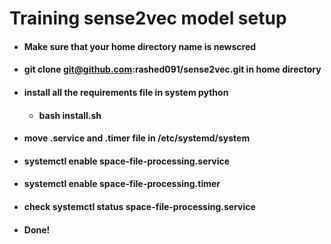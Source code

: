 # Training sense2vec model setup
- #### **Make sure that your home directory name is newscred**

- #### **git clone git@github.com:rashed091/sense2vec.git in home directory**

- #### **install all the requirements file in system python**

  - #### **bash install.sh**

- #### **move .service and .timer file in /etc/systemd/system**

- #### **systemctl enable space-file-processing.service**

- #### **systemctl enable space-file-processing.timer**

- #### check systemctl status space-file-processing.service

- #### **Done!**